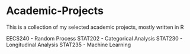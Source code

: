 # Academic-Projects 
This is a collection of my selected academic projects, mostly written in R

EECS240 - Random Process
STAT202 - Categorical Analysis
STAT230 - Longitudinal Analysis
STAT235 - Machine Learning
